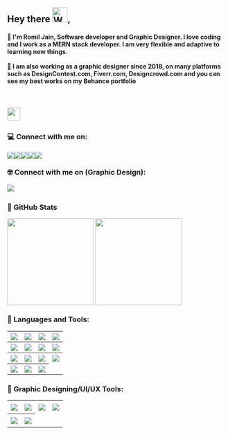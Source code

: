 <h2>Hey there <img src="https://raw.githubusercontent.com/nixin72/nixin72/master/wave.gif" 
         alt="Waving hand animated gif"
         height="35"
         width="35" />,
  
</h2>
<h4>
  📌  I'm Romil Jain, Software developer and Graphic Designer. I love coding and I work as a MERN stack developer. I am very flexible and adaptive to learning new things.
  <br/><br/>
 📌  I am also working as a graphic designer since 2018, on many platforms such as DesignContest.com, Fiverr.com, Designcrowd.com and you can see my best works on my Behance portfolio
</h4>

<!--Profile views-->
<br/>

<p align="left">
<img src="https://komarev.com/ghpvc/?username=jainromil56&color=blueviolet " height="30px" style="margin:3px 0"/>
</p>


<h3 align="left">
  💻 Connect with me on:
</h3>

<a href="https://www.linkedin.com/in/romil-jain123/"><img align="left" src="https://img.shields.io/badge/LinkedIn-0077B5?style=for-the-badge&logo=linkedin&logoColor=white " style="margin:3px 0"/></a>
<a href="https://twitter.com/Romil_Code"><img align="left" src="https://img.shields.io/badge/Twitter-1DA1F2?style=for-the-badge&logo=twitter&logoColor=white " style="margin:3px 0"/></a>
<a href="https://www.linkedin.com/in/romil-jain123/"><img align="left" src="https://img.shields.io/badge/Instagram-E4405F?style=for-the-badge&logo=instagram&logoColor=white " style="margin:3px 0"/></a>
<a href="https://github.com/jainromil56/"><img align="left" src="https://img.shields.io/badge/GitHub-100000?style=for-the-badge&logo=github&logoColor=white " style="margin:3px 0"/></a>
<a href="https://jainromil56.github.io/home/"><img align="left" src="https://img.shields.io/badge/website-000000?style=for-the-badge&logo=About.me&logoColor=white" style="margin:3px 0"/></a>


<br/>
<h3 align="left">
  🤓 Connect with me on (Graphic Design):
</h3>

<a href="https://www.behance.net/romiljain2"><img src="https://img.shields.io/badge/-Behance-blue?style=for-the-badge&logo=behance&logoColor=white " style="margin:3px 0"/></a>

<h3>
  📌 GitHub Stats
</h3>


<!--Github stats-->
<img align="left" height="200px" src="https://github-readme-stats.vercel.app/api?username=jainromil56&show_icons=true&theme=dark"/>

<!-- Most languages used-->
<img align="center" height="200px" src="https://github-readme-stats.vercel.app/api/top-langs/?username=jainromil56&layout=compact"/>
         
<br/>

<h3 align="left">
 🧰 Languages and Tools:
</h3>

<table>
<tr>
<th><img align="center" src="https://img.shields.io/badge/Bootstrap-563D7C?style=for-the-badge&logo=bootstrap&logoColor=white"/></th>
<th><img align="center" src="https://img.shields.io/badge/C-00599C?style=for-the-badge&logo=c&logoColor=white"/></th>
<th><img align="center" src="https://img.shields.io/badge/C%2B%2B-00599C?style=for-the-badge&logo=c%2B%2B&logoColor=white"/></th>
<th><img align="center" src="https://img.shields.io/badge/HTML5-E34F26?style=for-the-badge&logo=html5&logoColor=white "/></th>
</tr>
<tr>     
<th><img align="center" src="https://img.shields.io/badge/CSS3-1572B6?style=for-the-badge&logo=css3&logoColor=white"/></th>
<th><img align="center" src="https://img.shields.io/badge/JavaScript-323330?style=for-the-badge&logo=javascript&logoColor=F7DF1E"/></th>
<th><img align="center" src="https://img.shields.io/badge/Flask-000000?style=for-the-badge&logo=flask&logoColor=white"/></th>
<th><img align="center" src="https://img.shields.io/badge/Git-F05032?style=for-the-badge&logo=git&logoColor=white"/></th>
</tr>
<tr>
<th><img align="center" src="https://img.shields.io/badge/Java-ED8B00?style=for-the-badge&logo=java&logoColor=white"/></th>
<th><img align="center" src="https://img.shields.io/badge/Linux-FCC624?style=for-the-badge&logo=linux&logoColor=black"/></th>
<th><img align="center" src="https://img.shields.io/badge/MongoDB-4EA94B?style=for-the-badge&logo=mongodb&logoColor=white"/></th>
<th><img align="center" src="https://img.shields.io/badge/Node.js-339933?style=for-the-badge&logo=nodedotjs&logoColor=white"/></th>
</tr>
<th><img align="center" src="https://img.shields.io/badge/npm-CB3837?style=for-the-badge&logo=npm&logoColor=white"/></th>
<th><img align="center" src="https://img.shields.io/badge/React-20232A?style=for-the-badge&logo=react&logoColor=61DAFB"/></th>
<th><img align="center" src="https://img.shields.io/badge/Redux-593D88?style=for-the-badge&logo=redux&logoColor=white"/></th>
</tr>
</table>

<h3 align="left">
  🎨 Graphic Designing/UI/UX Tools:
</h3>

<table>
<tr>
<th><img align="center" src="https://img.shields.io/badge/Adobe-Photoshop-31A8FF?style=for-the-badge&logo=Adobe-Photoshop&labelColor=0a446b&logoWidth=15" style="margin:3px 0"/></th>
<th><img align="center" src="https://img.shields.io/badge/Adobe%20Illustrator-FF9A00?style=for-the-badge&logo=adobe%20illustrator&logoColor=white " style="margin:3px 0"/></th>
<th><img align="center" src="https://img.shields.io/badge/Adobe%20XD-470137?style=for-the-badge&logo=Adobe%20XD&logoColor=#FF61F6" style="margin:3px 0"/></th>
<th><img align="center" src="https://img.shields.io/badge/Adobe%20InDesign-FF3366?style=for-the-badge&logo=Adobe%20InDesign&logoColor=white " style="margin:3px 0"/></th>
</tr>
<tr>
<th><img align="center" src="https://img.shields.io/badge/Sketch-FFB387?style=for-the-badge&logo=sketch&logoColor=black" style="margin:3px 0"/></th>
<th><img align="center" src="https://img.shields.io/badge/blender-%23F5792A.svg?style=for-the-badge&logo=blender&logoColor=white " style="margin:3px 0"/></th>
</tr>
</table>



